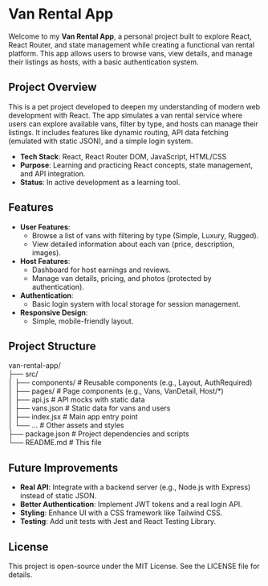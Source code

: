 # Van Rental App

Welcome to my **Van Rental App**, a personal project built to explore React, React Router, and state management while creating a functional van rental platform. This app allows users to browse vans, view details, and manage their listings as hosts, with a basic authentication system.

## Project Overview

This is a pet project developed to deepen my understanding of modern web development with React. The app simulates a van rental service where users can explore available vans, filter by type, and hosts can manage their listings. It includes features like dynamic routing, API data fetching (emulated with static JSON), and a simple login system.

- **Tech Stack**: React, React Router DOM, JavaScript, HTML/CSS
- **Purpose**: Learning and practicing React concepts, state management, and API integration.
- **Status**: In active development as a learning tool.

## Features

- **User Features**:
  - Browse a list of vans with filtering by type (Simple, Luxury, Rugged).
  - View detailed information about each van (price, description, images).
- **Host Features**:
  - Dashboard for host earnings and reviews.
  - Manage van details, pricing, and photos (protected by authentication).
- **Authentication**:
  - Basic login system with local storage for session management.
- **Responsive Design**:
  - Simple, mobile-friendly layout.

## Project Structure
van-rental-app/  
├── src/   
│   ├── components/         # Reusable components (e.g., Layout, AuthRequired)  
│   ├── pages/             # Page components (e.g., Vans, VanDetail, Host/*)  
│   ├── api.js             # API mocks with static data  
│   ├── vans.json          # Static data for vans and users  
│   ├── index.jsx          # Main app entry point  
│   └── ...                # Other assets and styles  
├── package.json           # Project dependencies and scripts  
└── README.md              # This file  

## Future Improvements
- **Real API**: Integrate with a backend server (e.g., Node.js with Express) instead of static JSON.
- **Better Authentication**: Implement JWT tokens and a real login API.
- **Styling**: Enhance UI with a CSS framework like Tailwind CSS.
- **Testing**: Add unit tests with Jest and React Testing Library.

## License
This project is open-source under the MIT License. See the LICENSE file for details.

